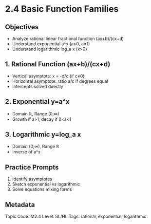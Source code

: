 # 2.4 Basic Function Families

## Objectives
- Analyze rational linear fractional function (ax+b)/(cx+d)
- Understand exponential a^x (a>0, a≠1)
- Understand logarithmic log_a x (x>0)

## 1. Rational Function (ax+b)/(cx+d)
- Vertical asymptote: x = -d/c (if c≠0)
- Horizontal asymptote: ratio a/c if degrees equal
- Intercepts solved directly

## 2. Exponential y=a^x
- Domain ℝ, Range (0,∞)
- Growth if a>1, decay if 0<a<1

## 3. Logarithmic y=log_a x
- Domain (0,∞), Range ℝ
- Inverse of a^x

## Practice Prompts
1. Identify asymptotes
2. Sketch exponential vs logarithmic
3. Solve equations mixing forms

## Metadata
Topic Code: M2.4
Level: SL/HL
Tags: rational, exponential, logarithmic
